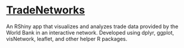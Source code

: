 # [TradeNetworks](https://haochenww.shinyapps.io/Trade_network/)

An RShiny app that visualizes and analyzes trade data provided by the World Bank in an
interactive network. Developed using dplyr, ggplot, visNetwork, leaflet, and other helper R packages.
